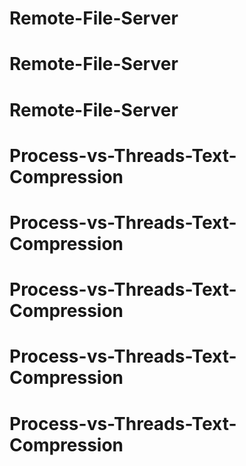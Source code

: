 # Remote-File-Server
# Remote-File-Server
# Remote-File-Server
# Process-vs-Threads-Text-Compression
# Process-vs-Threads-Text-Compression
# Process-vs-Threads-Text-Compression
# Process-vs-Threads-Text-Compression
# Process-vs-Threads-Text-Compression

